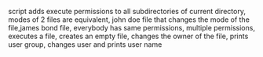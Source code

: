 script adds execute permissions to all subdirectories of current directory, modes of 2 files are equivalent, john doe file that changes the mode of the file,james bond file, everybody has same permissions, multiple permissions, executes a file, creates an empty file, changes the owner of the file, prints user group, changes user and prints user name 
